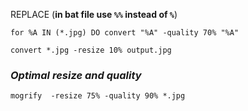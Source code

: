 
REPLACE (**in bat file use `%%` instead of `%`**)

`for %A IN (*.jpg) DO convert "%A" -quality 70% "%A"`

`convert *.jpg -resize 10% output.jpg`

### *Optimal resize and quality*

`mogrify  -resize 75% -quality 90% *.jpg`
